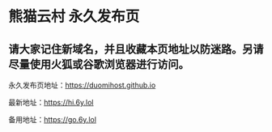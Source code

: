 # 熊猫云村 永久发布页  
## 请大家记住新域名，并且收藏本页地址以防迷路。另请尽量使用火狐或谷歌浏览器进行访问。  

永久发布页地址：https://duomihost.github.io  

最新地址：https://hi.6y.lol

备用地址：https://go.6y.lol
